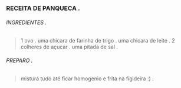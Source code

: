### RECEITA DE PANQUECA .
###### INGREDIENTES .
> 1 ovo .
> uma chicara de farinha de trigo .
> uma chicara de leite .
> 2 colheres de açucar .
> uma pitada de sal .
###### PREPARO .
> mistura tudo até ficar homogenio e frita na figideira :) .
